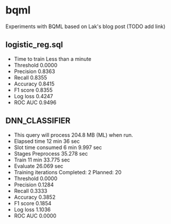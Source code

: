 # bqml
Experiments with BQML based on Lak's blog post (TODO add link)

## logistic_reg.sql

* Time to train Less than a minute
* Threshold 0.0000
* Precision 0.8363
* Recall 0.8355
* Accuracy 0.8415
* F1 score 0.8355
* Log loss 0.4247
* ROC AUC 0.9496

## DNN_CLASSIFIER

* This query will process 204.8 MB (ML) when run.
* Elapsed time 12 min 36 sec
* Slot time consumed 6 min 9.997 sec
* Stages Preprocess	35.278 sec
* Train	11 min 33.775 sec
* Evaluate	26.069 sec	
* Training iterations Completed: 2 Planned: 20
* Threshold 	0.0000
* Precision 	0.1284
* Recall 	0.3333
* Accuracy 0.3852
* F1 score 0.1854
* Log loss 1.1036
* ROC AUC 	0.0000
